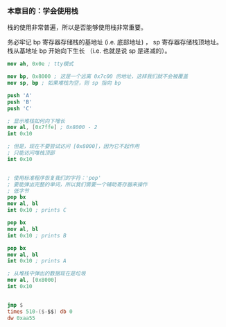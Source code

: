 ### 本章目的：学会使用栈

栈的使用非常普遍，所以是否能够使用栈非常重要。

务必牢记 bp 寄存器存储栈的基地址 (i.e. 底部地址) ， sp 寄存器存储栈顶地址。栈从基地址 bp 开始向下生长 （i.e. 也就是说 sp 是递减的）。

```nasm
mov ah, 0x0e ; tty模式

mov bp, 0x8000 ; 这是一个远离 0x7c00 的地址，这样我们就不会被覆盖
mov sp, bp ; 如果堆栈为空，则 sp 指向 bp

push 'A'
push 'B'
push 'C'

; 显示堆栈如何向下增长
mov al, [0x7ffe] ; 0x8000 - 2
int 0x10

; 但是，现在不要尝试访问 [0x8000]，因为它不起作用
; 只能访问堆栈顶部
int 0x10


; 使用标准程序恢复我们的字符：'pop'
; 要能弹出完整的单词，所以我们需要一个辅助寄存器来操作
; 低字节
pop bx
mov al, bl
int 0x10 ; prints C

pop bx
mov al, bl
int 0x10 ; prints B

pop bx
mov al, bl
int 0x10 ; prints A

; 从堆栈中弹出的数据现在是垃圾
mov al, [0x8000]
int 0x10


jmp $
times 510-($-$$) db 0
dw 0xaa55
```
